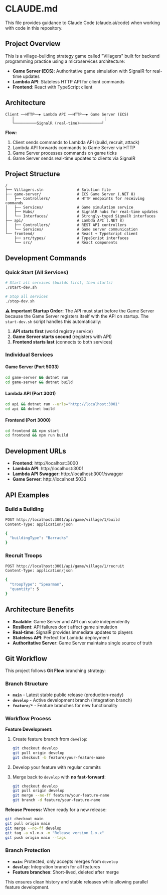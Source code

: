 # CLAUDE.md

This file provides guidance to Claude Code (claude.ai/code) when working with code in this repository.

## Project Overview

This is a village-building strategy game called "Villagers" built for backend programming practice using a microservices architecture:
- **Game Server (ECS)**: Authoritative game simulation with SignalR for real-time updates
- **Lambda API**: Stateless HTTP API for client commands
- **Frontend**: React with TypeScript client

## Architecture

```
Client ──HTTP──► Lambda API ──HTTP──► Game Server (ECS)
   │                                        │
   └──────────SignalR (real-time)──────────┘
```

**Flow:**
1. Client sends commands to Lambda API (build, recruit, attack)
2. Lambda API forwards commands to Game Server via HTTP
3. Game Server processes commands on game ticks
4. Game Server sends real-time updates to clients via SignalR

## Project Structure

```
/
├── Villagers.sln               # Solution file
├── game-server/                # ECS Game Server (.NET 8)
│   ├── Controllers/            # HTTP endpoints for receiving commands
│   ├── Services/               # Game simulation service
│   ├── Hubs/                   # SignalR hubs for real-time updates
│   └── Interfaces/             # Strongly-typed SignalR interfaces
├── api/                        # Lambda API (.NET 8)
│   ├── Controllers/            # REST API controllers
│   └── Services/               # Game server communication
└── frontend/                   # React + TypeScript client
    ├── src/types/              # TypeScript interfaces
    └── src/                    # React components
```

## Development Commands

### Quick Start (All Services)
```bash
# Start all services (builds first, then starts)
./start-dev.sh

# Stop all services
./stop-dev.sh
```

**⚠️ Important Startup Order:**
The API must start before the Game Server because the Game Server registers itself with the API on startup. The `start-dev.sh` script handles this automatically:
1. **API starts first** (world registry service)
2. **Game Server starts second** (registers with API)
3. **Frontend starts last** (connects to both services)

### Individual Services

#### Game Server (Port 5033)
```bash
cd game-server && dotnet run
cd game-server && dotnet build
```

#### Lambda API (Port 3001)
```bash
cd api && dotnet run --urls="http://localhost:3001"
cd api && dotnet build
```

#### Frontend (Port 3000)
```bash
cd frontend && npm start
cd frontend && npm run build
```

## Development URLs

- **Frontend**: http://localhost:3000
- **Lambda API**: http://localhost:3001
- **Lambda API Swagger**: http://localhost:3001/swagger  
- **Game Server**: http://localhost:5033

## API Examples

### Build a Building
```bash
POST http://localhost:3001/api/game/village/1/build
Content-Type: application/json

{
  "buildingType": "Barracks"
}
```

### Recruit Troops
```bash
POST http://localhost:3001/api/game/village/1/recruit
Content-Type: application/json

{
  "troopType": "Spearman",
  "quantity": 5
}
```

## Architecture Benefits

- **Scalable**: Game Server and API can scale independently
- **Resilient**: API failures don't affect game simulation
- **Real-time**: SignalR provides immediate updates to players
- **Stateless API**: Perfect for Lambda deployment
- **Authoritative Server**: Game Server maintains single source of truth

## Git Workflow

This project follows **Git Flow** branching strategy:

### Branch Structure
- **`main`** - Latest stable public release (production-ready)
- **`develop`** - Active development branch (integration branch)
- **`feature/*`** - Feature branches for new functionality

### Workflow Process

**Feature Development:**
1. Create feature branch from `develop`:
   ```bash
   git checkout develop
   git pull origin develop
   git checkout -b feature/your-feature-name
   ```

2. Develop your feature with regular commits

3. Merge back to `develop` with **no fast-forward**:
   ```bash
   git checkout develop
   git pull origin develop
   git merge --no-ff feature/your-feature-name
   git branch -d feature/your-feature-name
   ```

**Release Process:**
When ready for a new release:
```bash
git checkout main
git pull origin main
git merge --no-ff develop
git tag -a v1.x.x -m "Release version 1.x.x"
git push origin main --tags
```

### Branch Protection
- **`main`**: Protected, only accepts merges from `develop`
- **`develop`**: Integration branch for all features
- **Feature branches**: Short-lived, deleted after merge

This ensures clean history and stable releases while allowing parallel feature development.